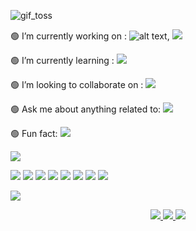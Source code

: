 ![gif_toss](https://github.com/SanaaShah/SanaaShah/blob/master/file.gif?raw=true)

🟢 I’m currently working on        : ![alt text](https://github.com/SanaaShah/SanaaShah/blob/master/python.jpg?raw=true), ![](https://github.com/SanaaShah/SanaaShah/blob/master/anaconda.jpg?raw=true)            

🟢 I’m currently learning          : ![](https://github.com/SanaaShah/SanaaShah/blob/master/car.png?raw=true)

🟢 I’m looking to collaborate on   : ![](https://github.com/SanaaShah/SanaaShah/blob/master/kaggle.png?raw=true)

🟢 Ask me about anything related to:  ![](https://github.com/SanaaShah/SanaaShah/blob/master/ai.png?raw=true)

🟢 Fun fact: ![](https://github.com/SanaaShah/SanaaShah/blob/master/funfact.png?raw=true)

![](https://github.com/SanaaShah/SanaaShah/blob/master/skill.jpg?raw=true)

![](https://github.com/SanaaShah/SanaaShah/blob/master/opencv.png?raw=true) ![](https://github.com/SanaaShah/SanaaShah/blob/master/docker.png?raw=true) ![](https://github.com/SanaaShah/SanaaShah/blob/master/java.png?raw=true) ![](https://github.com/SanaaShah/SanaaShah/blob/master/amazon.png?raw=true) ![](https://github.com/SanaaShah/SanaaShah/blob/master/unity.png?raw=true) ![](https://github.com/SanaaShah/SanaaShah/blob/master/matlab.png?raw=true) ![](https://github.com/SanaaShah/SanaaShah/blob/master/csharp.png?raw=true) ![](https://github.com/SanaaShah/SanaaShah/blob/master/pytorch.png?raw=true) 

![](https://github.com/ahmedkhan36/ahmedkhan36/blob/master/contact.jpg?raw=true)

<p align="center">
 <a href="https://www.linkedin.com/in/sana-shah-605249178/">  <img src="https://github.com/ahmedkhan36/ahmedkhan36/blob/master/linkedin.png" /> </a>
 <a href="https://twitter.com/SanashahS">  <img src="https://github.com/ahmedkhan36/ahmedkhan36/blob/master/twitter.png" />  </a>
 <a href="https://sites.google.com/view/myemail323232/">  <img src="https://github.com/ahmedkhan36/ahmedkhan36/blob/master/gmail.png" />    </a>
</p>
